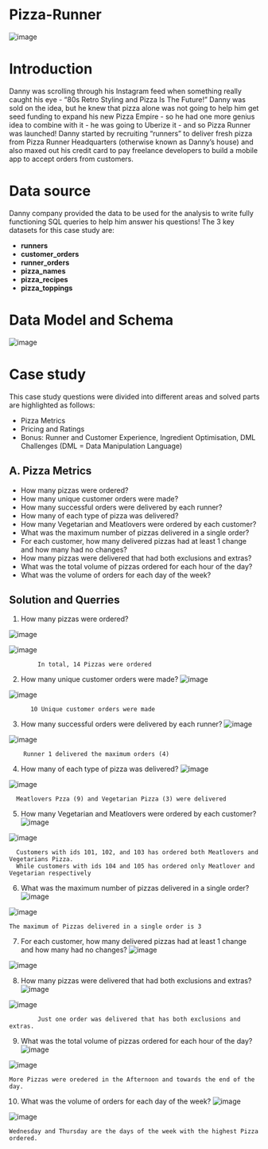 # Pizza-Runner

![image](https://github.com/Taofik06/Pizza-Runner/assets/123642327/72550355-1162-4c65-85f2-30fa70319883)

# Introduction

Danny was scrolling through his Instagram feed when something really caught his eye - “80s Retro Styling and Pizza Is The Future!”
Danny was sold on the idea, but he knew that pizza alone was not going to help him get seed funding to expand his new Pizza Empire - so he had one more genius idea to combine with it - he was going to Uberize it - and so Pizza Runner was launched!
Danny started by recruiting “runners” to deliver fresh pizza from Pizza Runner Headquarters (otherwise known as Danny’s house) and also maxed out his credit card to pay freelance developers to build a mobile app to accept orders from customers.

# Data source
Danny company provided the data to be used for the analysis to write fully functioning SQL queries to help him answer his questions! The 3 key datasets for this case study are:
- **runners**
- **customer_orders**
- **runner_orders**
- **pizza_names**
- **pizza_recipes**
- **pizza_toppings**

# Data Model and Schema
![image](https://github.com/Taofik06/Pizza-Runner/assets/123642327/f9d2619e-df05-4dc9-89f1-5299a4956edf)

# Case study 
This case study questions were divided into different areas and solved parts are highlighted as follows: 
- Pizza Metrics
- Pricing and Ratings
- Bonus: Runner and Customer Experience, Ingredient Optimisation, DML Challenges (DML = Data Manipulation Language)

## A. Pizza Metrics
- How many pizzas were ordered?
- How many unique customer orders were made?
- How many successful orders were delivered by each runner?
- How many of each type of pizza was delivered?
- How many Vegetarian and Meatlovers were ordered by each customer?
- What was the maximum number of pizzas delivered in a single order?
- For each customer, how many delivered pizzas had at least 1 change and how many had no changes?
- How many pizzas were delivered that had both exclusions and extras?
- What was the total volume of pizzas ordered for each hour of the day?
- What was the volume of orders for each day of the week?

## Solution and Querries
1. How many pizzas were ordered?

![image](https://github.com/Taofik06/Pizza-Runner/assets/123642327/94c50ba1-a2c3-4e07-9fea-52dbc2766e93)

![image](https://github.com/Taofik06/Pizza-Runner/assets/123642327/5a42b006-2791-480b-aea8-86a315ba10c0)
            
            In total, 14 Pizzas were ordered

2. How many unique customer orders were made?
![image](https://github.com/Taofik06/Pizza-Runner/assets/123642327/14513a84-e9b9-40f3-abc8-536dbe84984f)

![image](https://github.com/Taofik06/Pizza-Runner/assets/123642327/86a057fd-999e-46f2-9afe-ef99c498218b)
          
          10 Unique customer orders were made

3. How many successful orders were delivered by each runner?
![image](https://github.com/Taofik06/Pizza-Runner/assets/123642327/e941c542-8c8b-401e-878f-0a6468518b2f)

![image](https://github.com/Taofik06/Pizza-Runner/assets/123642327/52757611-b2ac-4df0-9e50-2074297e9e51)

        Runner 1 delivered the maximum orders (4)

4. How many of each type of pizza was delivered?
![image](https://github.com/Taofik06/Pizza-Runner/assets/123642327/90e8cf1d-5e26-443c-9833-ce289ae9a267)

![image](https://github.com/Taofik06/Pizza-Runner/assets/123642327/4796e2ac-e1fe-46ec-bafb-a16c809223c1)

      Meatlovers Pzza (9) and Vegetarian Pizza (3) were delivered
      
5. How many Vegetarian and Meatlovers were ordered by each customer?
![image](https://github.com/Taofik06/Pizza-Runner/assets/123642327/06812abf-a265-4ffb-94f8-457f52a16242)

![image](https://github.com/Taofik06/Pizza-Runner/assets/123642327/6b89ab99-eaa5-475c-822f-0ce5b949abbe)

      Customers with ids 101, 102, and 103 has ordered both Meatlovers and Vegetarians Pizza. 
      While customers with ids 104 and 105 has ordered only Meatlover and Vegetarian respectively

6. What was the maximum number of pizzas delivered in a single order?
![image](https://github.com/Taofik06/Pizza-Runner/assets/123642327/5f1d57d9-5810-451e-8ea3-3a9bb50e60a9)

![image](https://github.com/Taofik06/Pizza-Runner/assets/123642327/4f340b4c-6d2c-42b5-bd0d-f1b8765f4f50)

    The maximum of Pizzas delivered in a single order is 3

7. For each customer, how many delivered pizzas had at least 1 change and how many had no changes?
![image](https://github.com/Taofik06/Pizza-Runner/assets/123642327/95b6f6a5-d000-45e2-9823-180bdc646488)

![image](https://github.com/Taofik06/Pizza-Runner/assets/123642327/eacf2889-491e-4e35-8780-70f05761e87f)

8. How many pizzas were delivered that had both exclusions and extras?
![image](https://github.com/Taofik06/Pizza-Runner/assets/123642327/4a501950-bd7c-43aa-9495-d943da27bc9f)

![image](https://github.com/Taofik06/Pizza-Runner/assets/123642327/8fdd3924-1380-4152-a17e-4ef07f73ada4)
            
            Just one order was delivered that has both exclusions and extras.

9. What was the total volume of pizzas ordered for each hour of the day?
![image](https://github.com/Taofik06/Pizza-Runner/assets/123642327/42e6f04c-b860-4aea-9cdf-fa5d40598c66)

![image](https://github.com/Taofik06/Pizza-Runner/assets/123642327/a78ee088-7627-49d8-b972-8d84aa36767a)

    More Pizzas were oredered in the Afternoon and towards the end of the day.
    
10. What was the volume of orders for each day of the week?
![image](https://github.com/Taofik06/Pizza-Runner/assets/123642327/f3814561-ad07-4a98-b1d5-8fc8216a3193)

![image](https://github.com/Taofik06/Pizza-Runner/assets/123642327/f28347d6-c266-4697-bbe0-38e5be9661c9)

    Wednesday and Thursday are the days of the week with the highest Pizza ordered.

